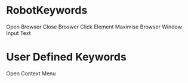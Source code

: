 # RobotKeywords

Open Browser
Close Broswer
Click Element
Maximise Browser Window
Input Text

# User Defined Keywords
Open Context Menu
